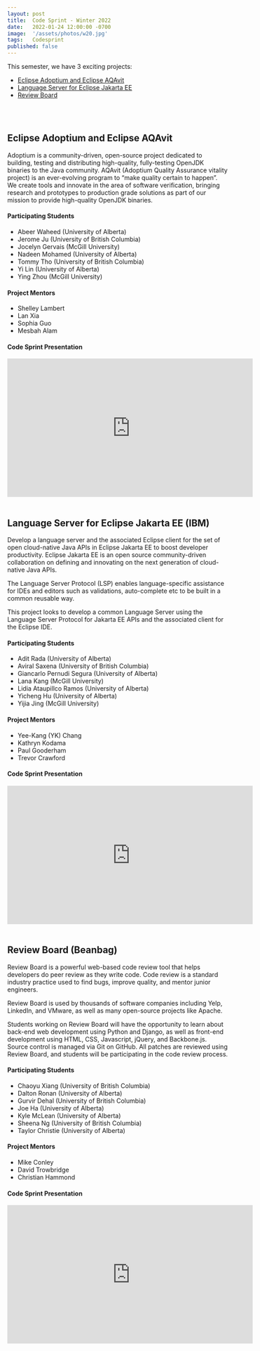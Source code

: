 ```yaml
---
layout: post
title:  Code Sprint - Winter 2022
date:   2022-01-24 12:00:00 -0700
image:  '/assets/photos/w20.jpg'
tags:   Codesprint
published: false
---
```


This semester, we have 3 exciting projects:
- [Eclipse Adoptium and Eclipse AQAvit](#eclipse-adoptium-and-eclipse-aqavit)
- [Language Server for Eclipse Jakarta EE](#language-server-for-eclipse-jakarta-ee)
- [Review Board](#review-board)

<br /><br />



## Eclipse Adoptium and Eclipse AQAvit
Adoptium is a community-driven, open-source project dedicated to building, testing and distributing high-quality, fully-testing OpenJDK binaries to the Java community. AQAvit (Adoptium Quality Assurance vitality project) is an ever-evolving program to “make quality certain to happen”. We create tools and innovate in the area of software verification, bringing research and prototypes to production grade solutions as part of our mission to provide high-quality OpenJDK binaries.

#### Participating Students
- Abeer Waheed (University of Alberta)
- Jerome Ju (University of British Columbia)
- Jocelyn Gervais (McGill University)
- Nadeen Mohamed (University of Alberta)
- Tommy Tho (University of British Columbia)
- Yi Lin (University of Alberta)
- Ying Zhou (McGill University)

#### Project Mentors
- Shelley Lambert
- Lan Xia
- Sophia Guo
- Mesbah Alam


#### Code Sprint Presentation
<iframe width="560" height="315" src="https://www.youtube-nocookie.com/embed/vL1Za4ULgtA" title="YouTube video player" frameborder="0" allow="accelerometer; autoplay; clipboard-write; encrypted-media; gyroscope; picture-in-picture" allowfullscreen></iframe>
<br /><br />


## Language Server for Eclipse Jakarta EE (IBM)
Develop a language server and the associated Eclipse client for the set of open cloud-native Java APIs in Eclipse Jakarta EE to boost developer productivity. Eclipse Jakarta EE is an open source community-driven collaboration on defining and innovating on the next generation of cloud-native Java APIs.

The Language Server Protocol (LSP) enables language-specific assistance for IDEs and editors such as validations, auto-complete etc to be built in a common reusable way.

This project looks to develop a common Language Server using the Language Server Protocol for Jakarta EE APIs and the associated client for the Eclipse IDE.

#### Participating Students
- Adit Rada (University of Alberta)
- Aviral Saxena (University of British Columbia)
- Giancarlo Pernudi Segura (University of Alberta)
- Lana Kang (McGill University)
- Lidia Ataupillco Ramos (University of Alberta)
- Yicheng Hu (University of Alberta)
- Yijia Jing (McGill University)

#### Project Mentors
- Yee-Kang (YK) Chang
- Kathryn Kodama
- Paul Gooderham
- Trevor Crawford


#### Code Sprint Presentation
<iframe width="560" height="315" src="https://www.youtube-nocookie.com/embed/E-KGtkflO98" title="YouTube video player" frameborder="0" allow="accelerometer; autoplay; clipboard-write; encrypted-media; gyroscope; picture-in-picture" allowfullscreen></iframe>
<br /><br />


## Review Board (Beanbag)
Review Board is a powerful web-based code review tool that helps developers do peer review as they write code. Code review is a standard industry practice used to find bugs, improve quality, and mentor junior engineers.

Review Board is used by thousands of software companies including Yelp, LinkedIn, and VMware, as well as many open-source projects like Apache.

Students working on Review Board will have the opportunity to learn about back-end web development using Python and Django, as well as front-end development using HTML, CSS, Javascript, jQuery, and Backbone.js. Source control is managed via Git on GitHub. All patches are reviewed using Review Board, and students will be participating in the code review process.

#### Participating Students
- Chaoyu Xiang (University of British Columbia)
- Dalton Ronan (University of Alberta)
- Gurvir Dehal (University of British Columbia)
- Joe Ha (University of Alberta)
- Kyle McLean (University of Alberta)
- Sheena Ng (University of British Columbia)
- Taylor Christie (University of Alberta)

#### Project Mentors
- Mike Conley
- David Trowbridge
- Christian Hammond

#### Code Sprint Presentation
<iframe width="560" height="315" src="https://www.youtube-nocookie.com/embed/jG5E4WdLTL0" title="YouTube video player" frameborder="0" allow="accelerometer; autoplay; clipboard-write; encrypted-media; gyroscope; picture-in-picture" allowfullscreen></iframe>
<br /><br />